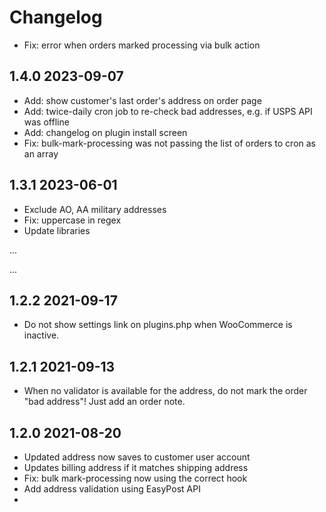 # Changelog

* Fix: error when orders marked processing via bulk action

## 1.4.0 2023-09-07

* Add: show customer's last order's address on order page
* Add: twice-daily cron job to re-check bad addresses, e.g. if USPS API was offline
* Add: changelog on plugin install screen
* Fix: bulk-mark-processing was not passing the list of orders to cron as an array

## 1.3.1 2023-06-01

* Exclude AO, AA military addresses
* Fix: uppercase in regex
* Update libraries

...

...

## 1.2.2 2021-09-17

* Do not show settings link on plugins.php when WooCommerce is inactive.

## 1.2.1 2021-09-13

* When no validator is available for the address, do not mark the order "bad address"! Just add an order note.


## 1.2.0 2021-08-20

* Updated address now saves to customer user account
* Updates billing address if it matches shipping address
* Fix: bulk mark-processing now using the correct hook
* Add address validation using EasyPost API
* 
